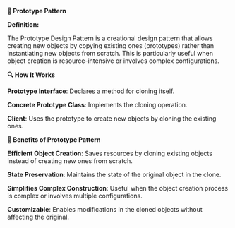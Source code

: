 **🧩 Prototype Pattern**

**Definition:**

The Prototype Design Pattern is a creational design pattern that allows creating new objects by copying existing ones (prototypes) rather than instantiating new objects from scratch. This is particularly useful when object creation is resource-intensive or involves complex configurations.



**🔍 How It Works**

**Prototype Interface**: Declares a method for cloning itself.

**Concrete Prototype Class**: Implements the cloning operation.

**Client**: Uses the prototype to create new objects by cloning the existing ones.

**🌟 Benefits of Prototype Pattern**

**Efficient Object Creation**: Saves resources by cloning existing objects instead of creating new ones from scratch.

**State Preservation**: Maintains the state of the original object in the clone.

**Simplifies Complex Construction**: Useful when the object creation process is complex or involves multiple configurations.

**Customizable**: Enables modifications in the cloned objects without affecting the original.

